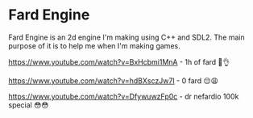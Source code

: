 # Fard Engine

Fard Engine is an 2d engine I'm making using C++ and SDL2. The main purpose of it is to help me when I'm making games.

https://www.youtube.com/watch?v=BxHcbmi1MnA - 1h of fard 🥶👌

https://www.youtube.com/watch?v=hdBXsczJw7I - 0 fard 😔😩

https://www.youtube.com/watch?v=DfywuwzFp0c - dr nefardio 100k special 😳😳
